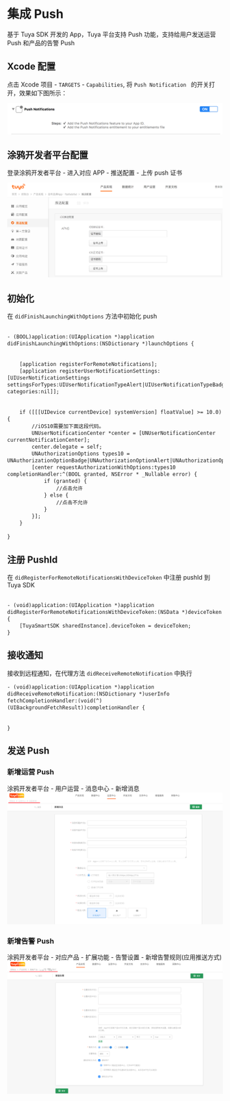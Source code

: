 # 集成 Push

基于 Tuya SDK 开发的 App，Tuya 平台支持 Push 功能，支持给用户发送运营 Push 和产品的告警 Push

## Xcode 配置

点击 Xcode 项目 - `TARGETS` - `Capabilities`, 将 `Push Notification ` 的开关打开，效果如下图所示：

![ios-push](./images/ios-push.png)


## 涂鸦开发者平台配置
登录涂鸦开发者平台 - 进入对应 APP - 推送配置 - 上传 push 证书

![ios-push-setting](./images/ios-push-setting.png)



## 初始化
在 `didFinishLaunchingWithOptions` 方法中初始化 push

```objc
    
- (BOOL)application:(UIApplication *)application didFinishLaunchingWithOptions:(NSDictionary *)launchOptions {
	
	
    [application registerForRemoteNotifications];
    [application registerUserNotificationSettings:[UIUserNotificationSettings settingsForTypes:UIUserNotificationTypeAlert|UIUserNotificationTypeBadge|UIUserNotificationTypeSound categories:nil]];
   	
    
    if ([[[UIDevice currentDevice] systemVersion] floatValue] >= 10.0) {
        //iOS10需要加下面这段代码。
        UNUserNotificationCenter *center = [UNUserNotificationCenter currentNotificationCenter];
        center.delegate = self;
        UNAuthorizationOptions types10 = UNAuthorizationOptionBadge|UNAuthorizationOptionAlert|UNAuthorizationOptionSound;
        [center requestAuthorizationWithOptions:types10 completionHandler:^(BOOL granted, NSError * _Nullable error) {
            if (granted) {
                //点击允许
            } else {
                //点击不允许
            }
        }];
    }
    
}

```

## 注册 PushId
在 `didRegisterForRemoteNotificationsWithDeviceToken` 中注册 pushId 到 Tuya SDK

```objc

- (void)application:(UIApplication *)application didRegisterForRemoteNotificationsWithDeviceToken:(NSData *)deviceToken {
	[TuyaSmartSDK sharedInstance].deviceToken = deviceToken;
}

```


## 接收通知
接收到远程通知，在代理方法 `didReceiveRemoteNotification` 中执行

```objc
- (void)application:(UIApplication *)application didReceiveRemoteNotification:(NSDictionary *)userInfo fetchCompletionHandler:(void(^)(UIBackgroundFetchResult))completionHandler {


}
```

## 发送 Push

### 新增运营 Push
涂鸦开发者平台 - 用户运营 - 消息中心 - 新增消息
![ios-push-setting](./images/ios-push-setting-operation.png)

### 新增告警 Push
涂鸦开发者平台 - 对应产品 - 扩展功能 - 告警设置 - 新增告警规则(应用推送方式)
![ios-push-setting](./images/ios-push-setting-warning.png)

